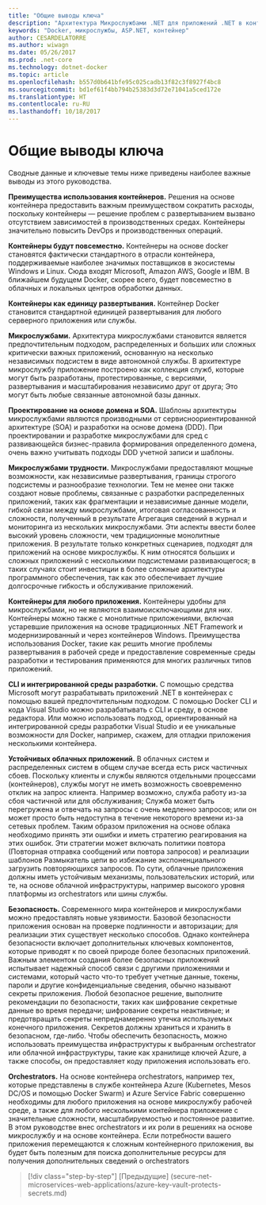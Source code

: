 ```yaml
---
title: "Общие выводы ключа"
description: "Архитектура Микрослужбами .NET для приложений .NET в контейнерах | Общие выводы ключа"
keywords: "Docker, микрослужбы, ASP.NET, контейнер"
author: CESARDELATORRE
ms.author: wiwagn
ms.date: 05/26/2017
ms.prod: .net-core
ms.technology: dotnet-docker
ms.topic: article
ms.openlocfilehash: b557d0b641bfe95c025cadb13f82c3f8927f4bc8
ms.sourcegitcommit: bd1ef61f4bb794b25383d3d72e71041a5ced172e
ms.translationtype: HT
ms.contentlocale: ru-RU
ms.lasthandoff: 10/18/2017
---
```

# <a name="key-takeaways"></a>Общие выводы ключа

Сводные данные и ключевые темы ниже приведены наиболее важные выводы из этого руководства.

**Преимущества использования контейнеров.** Решения на основе контейнера предоставить важным преимуществом сократить расходы, поскольку контейнеры — решение проблем с развертыванием вызвано отсутствием зависимостей в производственных средах. Контейнеры значительно повысить DevOps и производственных операций.

**Контейнеры будут повсеместно.** Контейнеры на основе docker становятся фактически стандартного в отрасли контейнера, поддерживаемые наиболее значимых поставщиков в экосистемы Windows и Linux. Сюда входят Microsoft, Amazon AWS, Google и IBM. В ближайшем будущем Docker, скорее всего, будет повсеместно в облачных и локальных центров обработки данных.

**Контейнеры как единицу развертывания.** Контейнер Docker становится стандартной единицей развертывания для любого серверного приложения или службы.

**Микрослужбами.** Архитектура микрослужбами становится является предпочтительным подходом, распределенных и больших или сложных критически важных приложений, основанную на несколько независимых подсистем в виде автономной службы. В архитектуре микрослужбу приложение построено как коллекция служб, которые могут быть разработаны, протестированные, с версиями, развертывания и масштабирования независимо друг от друга; Это могут быть любые связанные автономной базы данных.

**Проектирование на основе домена и SOA.** Шаблоны архитектуры микрослужбами являются производными от сервисноориентированной архитектуре (SOA) и разработки на основе домена (DDD). При проектировании и разработке микрослужбами для сред с развивающейся бизнес-правила формирования определенного домена, очень важно учитывать подходы DDD учетной записи и шаблоны.

**Микрослужбами трудности.** Микрослужбами предоставляют мощные возможности, как независимые развертывания, границы строгого подсистемы и разнообразие технологии. Тем не менее они также создают новые проблемы, связанные с разработки распределенных приложений, таких как фрагментации и независимые данные модели, гибкой связи между микрослужбами, итоговая согласованность и сложности, полученный в результате Агрегация сведений в журнал и мониторинга из нескольких микрослужбами. Эти аспекты ввести более высокий уровень сложности, чем традиционные монолитные приложения. В результате только конкретных сценариев, подходят для приложений на основе микрослужбы. К ним относятся больших и сложных приложений с несколькими подсистемами развивающегося; в таких случаях стоит инвестиции в более сложные архитектуры программного обеспечения, так как это обеспечивает лучшие долгосрочные гибкость и обслуживание приложений.

**Контейнеры для любого приложения.** Контейнеры удобны для микрослужбами, но не являются взаимоисключающими для них. Контейнеры можно также с монолитные приложениями, включая устаревшие приложения на основе традиционных .NET Framework и модернизированный и через контейнеров Windows. Преимущества использования Docker, такие как решить многие проблемы развертывания в рабочей среде и предоставление современные среды разработки и тестирования применяются для многих различных типов приложений.

**CLI и интегрированной среды разработки.** С помощью средства Microsoft могут разрабатывать приложений .NET в контейнерах с помощью вашей предпочтительным подходом. С помощью Docker CLI и кода Visual Studio можно разрабатывать с CLI и среду, в основе редактора. Или можно использовать подход, ориентированный на интегрированной среды разработки Visual Studio и ее уникальные возможности для Docker, например, скажем, для отладки приложения несколькими контейнера.

**Устойчивых облачных приложений.** В облачных систем и распределенных систем в общем случае всегда есть риск частичных сбоев. Поскольку клиенты и службы являются отдельными процессами (контейнеров), службы могут не иметь возможность своевременно отклик на запрос клиента. Например возможно, служба работу из-за сбоя частичной или для обслуживания; Служба может быть перегружена и отвечать на запросы с очень медленно запросов; или он может просто быть недоступна в течение некоторого времени из-за сетевых проблем. Таким образом приложения на основе облака необходимо принять эти ошибки и иметь стратегию реагирования на этих ошибок. Эти стратегии может включать политики повтора (Повторная отправка сообщений или повтора запросов) и реализации шаблонов Размыкатель цепи во избежание экспоненциального загрузить повторяющихся запросов. По сути, облачные приложения должны иметь устойчивым механизмы, пользовательских историй, или те, на основе облачной инфраструктуры, например высокого уровня платформы из orchestrators или шины службы.

**Безопасность.** Современного мира контейнеров и микрослужбами можно предоставлять новые уязвимости. Базовой безопасности приложения основан на проверке подлинности и авторизации; для реализации этих существует несколько способов. Однако контейнера безопасности включает дополнительных ключевых компонентов, которые приводят к по своей природе более безопасных приложений. Важным элементом создания более безопасных приложений испытывает надежный способ связи с другими приложениями и системами, который часто что-то требует учетные данные, токены, пароли и другие конфиденциальные сведения, обычно называют секреты приложения. Любой безопасное решение, выполните рекомендации по безопасности, таких как шифрование секретные данные во время передачи; шифрование секреты неактивные; и предотвращать секреты непреднамеренно утечка используемых конечного приложения. Секретов должны храниться и хранить в безопасном, где-либо. Чтобы обеспечить безопасность, можно использовать преимущества инфраструктуры к выбранным orchestrator или облачной инфраструктуры, такие как хранилище ключей Azure, а также способы, он предоставляет коду приложения использовать его.

**Orchestrators.** На основе контейнера orchestrators, например тех, которые представлены в службе контейнера Azure (Kubernetes, Mesos DC/OS и помощью Docker Swarm) и Azure Service Fabric совершенно необходимы для любого приложения на основе микрослужбу рабочей среде, а также для любого несколькими контейнера приложение с значительные сложности, масштабируемостью и постоянное развитие. В этом руководстве внес orchestrators и их роли в решениях на основе микрослужбу и на основе контейнера. Если потребности вашего приложения перемещаются к сложным контейнерного приложения, вы будет быть полезным для поиска дополнительные ресурсы для получения дополнительных сведений о orchestrators

>[!div class="step-by-step"]
[Предыдущие] (secure-net-microservices-web-applications/azure-key-vault-protects-secrets.md)
